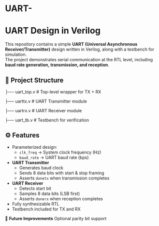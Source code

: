 # UART-
# UART Design in Verilog

This repository contains a simple **UART (Universal Asynchronous Receiver/Transmitter)** design written in Verilog, along with a testbench for simulation.  
The project demonstrates serial communication at the RTL level, including **baud rate generation, transmission, and reception**.

## 📂 Project Structure

├── uart_top.v # Top-level wrapper for TX + RX

├── uarttx.v # UART Transmitter module

├── uartrx.v # UART Receiver module

├── uart_tb.v # Testbench for verification



## ⚙️ Features

- Parameterized design:
  - `clk_freq` → System clock frequency (Hz)
  - `baud_rate` → UART baud rate (bps)
- **UART Transmitter**
  - Generates baud clock
  - Sends 8 data bits with start & stop framing
  - Asserts `donetx` when transmission completes
- **UART Receiver**
  - Detects start bit
  - Samples 8 data bits (LSB first)
  - Asserts `donerx` when reception completes
- Fully synthesizable RTL
- Testbench included for TX and RX

🚀 **Future Improvements**
Optional parity bit support

